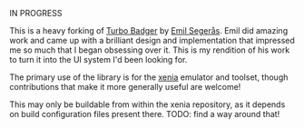 IN PROGRESS

This is a heavy forking of [Turbo Badger](https://github.com/fruxo/turbobadger)
by [Emil Segerås](http://fiffigt.com). Emil did amazing work and came up with a
brilliant design and implementation that impressed me so much that I began
obsessing over it. This is my rendition of his work to turn it into the UI
system I'd been looking for.

The primary use of the library is for the [xenia](http://xenia.jp) emulator and
toolset, though contributions that make it more generally useful are welcome!

This may only be buildable from within the xenia repository, as it depends on
build configuration files present there.
TODO: find a way around that!
